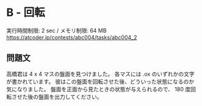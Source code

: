 # B - 回転 
実行時間制限: 2 sec / メモリ制限: 64 MB
https://atcoder.jp/contests/abc004/tasks/abc004_2

## 問題文

高橋君は 4 x 4 マスの盤面を見つけました。
各マスには .ox のいずれかの文字が書かれています。
彼はこの盤面を回転させた後、どういった状態になるのか気になりました。
盤面を正面から見たときの状態が与えられるので、
180 度回転させた後の盤面を出力してください。